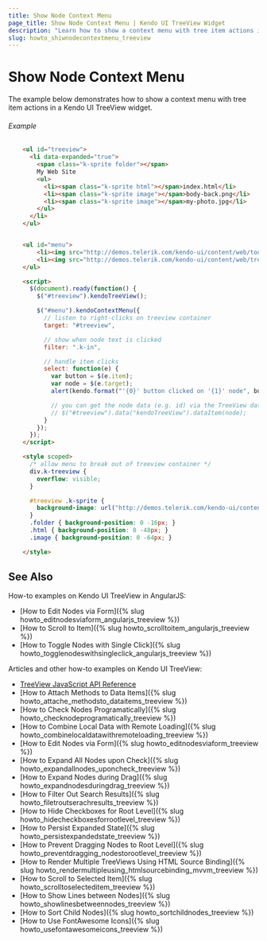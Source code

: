 ```yaml
---
title: Show Node Context Menu
page_title: Show Node Context Menu | Kendo UI TreeView Widget
description: "Learn how to show a context menu with tree item actions in a Kendo UI TreeView widget."
slug: howto_shiwnodecontextmenu_treeview
---
```


# Show Node Context Menu

The example below demonstrates how to show a context menu with tree item actions in a Kendo UI TreeView widget.

###### Example

```html
    <ul id="treeview">
      <li data-expanded="true">
        <span class="k-sprite folder"></span>
        My Web Site
        <ul>
          <li><span class="k-sprite html"></span>index.html</li>
          <li><span class="k-sprite image"></span>body-back.png</li>
          <li><span class="k-sprite image"></span>my-photo.jpg</li>
        </ul>
      </li>
    </ul>


    <ul id="menu">
        <li><img src="http://demos.telerik.com/kendo-ui/content/web/toolbar/forward.png" />Send via e-mail</li>
        <li><img src="http://demos.telerik.com/kendo-ui/content/web/treeview/close.png" />Delete</li>
    </ul>

    <script>
      $(document).ready(function() {
        $("#treeview").kendoTreeView();

        $("#menu").kendoContextMenu({
          // listen to right-clicks on treeview container
          target: "#treeview",

          // show when node text is clicked
          filter: ".k-in",

          // handle item clicks
          select: function(e) {
            var button = $(e.item);
            var node = $(e.target);
            alert(kendo.format("'{0}' button clicked on '{1}' node", button.text(), node.text()));

            // you can get the node data (e.g. id) via the TreeView dataItem method:
            // $("#treeview").data("kendoTreeView").dataItem(node);
          }
        });
      });
    </script>

    <style scoped>
      /* allow menu to break out of treeview container */
      div.k-treeview {
        overflow: visible;
      }

      #treeview .k-sprite {
        background-image: url("http://demos.telerik.com/kendo-ui/content/web/treeview/coloricons-sprite.png");
      }
      .folder { background-position: 0 -16px; }
      .html { background-position: 0 -48px; }
      .image { background-position: 0 -64px; }

    </style>
```

## See Also

How-to examples on Kendo UI TreeView in AngularJS:

* [How to Edit Nodes via Form]({% slug howto_editnodesviaform_angularjs_treeview %})
* [How to Scroll to Item]({% slug howto_scrolltoitem_angularjs_treeview %})
* [How to Toggle Nodes with Single Click]({% slug howto_togglenodeswithsingleclick_angularjs_treeview %})

Articles and other how-to examples on Kendo UI TreeView:

* [TreeView JavaScript API Reference](/api/javascript/ui/treeview)
* [How to Attach Methods to Data Items]({% slug howto_attache_methodsto_dataitems_treeview %})
* [How to Check Nodes Programatically]({% slug howto_checknodeprogramatically_treeview %})
* [How to Combine Local Data with Remote Loading]({% slug howto_combinelocaldatawithremoteloading_treeview %})
* [How to Edit Nodes via Form]({% slug howto_editnodesviaform_treeview %})
* [How to Expand All Nodes upon Check]({% slug howto_expandallnodes_uponcheck_treeview %})
* [How to Expand Nodes during Drag]({% slug howto_expandnodesduringdrag_treeview %})
* [How to Filter Out Search Results]({% slug howto_filetroutserachresults_treeview %})
* [How to Hide Checkboxes for Root Level]({% slug howto_hidecheckboxesforrootlevel_treeview %})
* [How to Persist Expanded State]({% slug howto_persistexpandedstate_treeview %})
* [How to Prevent Dragging Nodes to Root Level]({% slug howto_preventdragging_nodestorootlevel_treeview %})
* [How to Render Multiple TreeViews Using HTML Source Binding]({% slug howto_rendermultipleusing_htmlsourcebinding_mvvm_treeview %})
* [How to Scroll to Selected Item]({% slug howto_scrolltoselecteditem_treeview %})
* [How to Show Lines between Nodes]({% slug howto_showlinesbetweennodes_treeview %})
* [How to Sort Child Nodes]({% slug howto_sortchildnodes_treeview %})
* [How to Use FontAwesome Icons]({% slug howto_usefontawesomeicons_treeview %})
